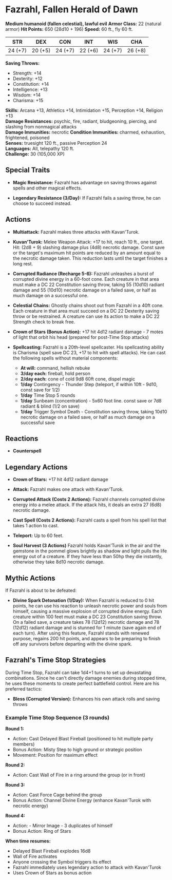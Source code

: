 # Fazrahl, Fallen Herald of Dawn

**Medium humanoid (fallen celestial), lawful evil**
**Armor Class:** 22 (natural armor)
**Hit Points:** 650 (28d10 + 196)
**Speed:** 60 ft., fly 60 ft.

| STR | DEX | CON | INT | WIS | CHA |
|:---:|:---:|:---:|:---:|:---:|:---:|
| 24 (+7) | 20 (+5) | 24 (+7) | 22 (+6) | 24 (+7) | 26 (+8) |

**Saving Throws:**  
- Strength: +14  
- Dexterity: +12  
- Constitution: +14  
- Intelligence: +13  
- Wisdom: +14  
- Charisma: +15  

**Skills:** Arcana +13, Athletics +14, Intimidation +15, Perception +14, Religion +13  
**Damage Resistances:** psychic, fire, radiant, bludgeoning, piercing, and slashing from nonmagical attacks  
**Damage Immunities:**  necrotic
**Condition Immunities:** charmed, exhaustion, frightened, poisoned  
**Senses:** truesight 120 ft., passive Perception 24  
**Languages:** All, telepathy 120 ft.  
**Challenge:** 30 (105,000 XP)  

## Special Traits

- **Magic Resistance:** Fazrahl has advantage on saving throws against spells and other magical effects.
  
- **Legendary Resistance (3/Day):** If Fazrahl fails a saving throw, he can choose to succeed instead.

## Actions

- **Multiattack:** Fazrahl makes three attacks with Kavan'Turok.

- **Kuvan'Turok:** Melee Weapon Attack: +17 to hit, reach 10 ft., one target. Hit: (2d8 + 9) slashing damage plus (4d8) necrotic damage. Const save or the target's maximum hit points are reduced by an amount equal to the necrotic damage taken. This reduction lasts until the target finishes a long rest.

- **Corrupted Radiance (Recharge 5-6):** Fazrahl unleashes a burst of corrupted divine energy in a 60-foot cone. Each creature in that area must make a DC 22 Constitution saving throw, taking 55 (10d10) radiant damage and 55 (10d10) necrotic damage on a failed save, or half as much damage on a successful one.

- **Celestial Chains:** Ghostly chains shoot out from Fazrahl in a 40ft cone. Each creature in that area must succeed on a DC 22 Dexterity saving throw or be restrained. A creature can use its action to make a DC 22 Strength check to break free.

- **Crown of Stars (Bonus Action):** +17 hit 4d12 radiant damage - 7 motes of light that orbit his head (prepared for post-Time Stop attacks)

- **Spellcasting:** Fazrahl is a 20th-level spellcaster. His spellcasting ability is Charisma (spell save DC 23, +17 to hit with spell attacks). He can cast the following spells without material components:
  - **At will:** command, hellish rebuke
  - **3/day each:** fireball, hold person
  - **2/day each:** cone of cold 9d8 60ft cone, dispel magic
  - **1/day** Contingency - Thunder Step (teleport, if within 10ft - 9d10, const save for 1/2)
  - **1/day** Time Stop 5 rounds
  - **1/day** Sunbeam (concentration) - 5x60 foot line. const save or 7d8 radiant & blind (1/2 on save)
  - **1/day** Trigger Symbol Death - Constitution saving throw, taking 10d10 necrotic damage on a failed save, or half as much damage on a successful save

## Reactions
- **Counterspell**

## Legendary Actions

- **Crown of Stars:** +17 hit 4d12 radiant damage

- **Attack:** Fazrahl makes one attack with Kavan'Turok.
  
- **Corrupted Attack (Costs 2 Actions):** Fazrahl channels corrupted divine energy into a melee attack. If the attack hits, it deals an extra 27 (6d8) necrotic damage.

- **Cast Spell (Costs 2 Actions):** Fazrahl casts a spell from his spell list that takes 1 action to cast.
  
- **Teleport:** Up to 60 feet.

- **Soul Harvest (3 Actions)** Fazrahl holds Kavan'Turok in the air and the gemstone in the pommel glows brightly as shadow and light pulls the life energy out of a creature. If they have less than 50hp they die instantly, otherwise they take 8d10 necrotic damage.

## Mythic Actions

If Fazrahl is about to be defeated:

- **Divine Spark Detonation (1/Day):** When Fazrahl is reduced to 0 hit points, he can use his reaction to unleash necrotic power and souls from himself, causing a massive explosion of corrupted divine energy. Each creature within 100 feet must make a DC 23 Constitution saving throw. On a failed save, a creature takes 78 (12d12) necrotic damage and 78 (12d12) radiant damage and is stunned for 1 minute (save again end of each turn). After using this feature, Fazrahl stands with renewed purpose, regains 200 hit points, and appears to be preparing to finish off any survivors before departing with the divine spark.

## Fazrahl's Time Stop Strategies

During Time Stop, Fazrahl can take 1d4+1 turns to set up devastating combinations. Since he can't directly damage enemies during stopped time, he uses these moments to create perfect battlefield control. Here are his preferred tactics:

- **Bless (Corrupted Version):** Enhances his own attack rolls and saving throws

### Example Time Stop Sequence (3 rounds)

**Round 1:**
- Action: Cast Delayed Blast Fireball (positioned to hit multiple party members)
- Bonus Action: Misty Step to high ground or strategic position
- Movement: Position for maximum effect

**Round 2:**
- Action: Cast Wall of Fire in a ring around the group (or in front)

**Round 3:**
- Action: Cast Force Cage behind the group
- Bonus Action: Channel Divine Energy (enhance Kavan'Turok with necrotic energy)

**Round 4:**
- Action: - Mirror Image - 3 duplicates of himself
- Bonus Action: Ring of Stars

**When time resumes:**
- Delayed Blast Fireball explodes 16d8
- Wall of Fire activates
- Anyone crossing the Symbol triggers its effect
- Fazrahl immediately uses legendary action to attack with Kavan'Turok
- Uses Crown of Stars as bonus action
